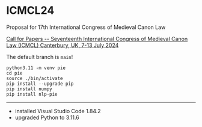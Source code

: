 # ICMCL24
Proposal for 17th International Congress of Medieval Canon Law

[Call for Papers -- Seventeenth International Congress of Medieval Canon Law (ICMCL) Canterbury, UK, 7-13 July 2024](https://www.themedievalacademyblog.org/call-for-papers-seventeenth-international-congress-of-medieval-canon-law-icmcl-canterbury-uk-7-13-july-2024/)

The default branch is `main`!

`python3.11 -m venv pie`  
`cd pie`  
`source ./bin/activate`  
`pip install --upgrade pip`  
`pip install numpy`  
`pip install nlp-pie`  

---
+ installed Visual Studio Code 1.84.2
+ upgraded Python to 3.11.6

